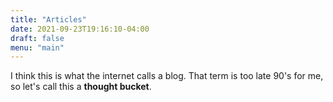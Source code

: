 ```yaml
---
title: "Articles"
date: 2021-09-23T19:16:10-04:00
draft: false
menu: "main"
---
```


I think this is what the internet calls a blog. That term is too late 90's for me, so let's call this a **thought bucket**. 


